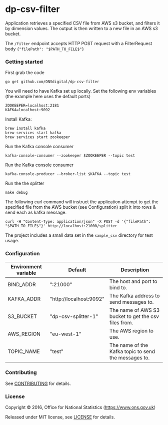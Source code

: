 dp-csv-filter
================

Application retrieves a specified CSV file from AWS s3 bucket, and filters it by dimension values.  The output is then written to a new file in an AWS s3 bucket.

The ```/filter``` endpoint accepts HTTP POST request with a FilterRequest body ```{"filePath": "$PATH_TO_FILE$"}```

### Getting started

First grab the code

`go get github.com/ONSdigital/dp-csv-filter`

You will need to have Kafka set up locally. Set the following env variables (the example here uses the default ports)

```
ZOOKEEPER=localhost:2181
KAFKA=localhost:9092
```

Install Kafka:

```
brew install kafka
brew services start kafka
brew services start zookeeper
```

Run the Kafka console consumer
```
kafka-console-consumer --zookeeper $ZOOKEEPER --topic test
```

Run the Kafka console consumer
```
kafka-console-producer --broker-list $KAFKA --topic test
```

Run the the splitter
```
make debug
```

The following curl command will instruct the application attempt to get the specified file from the AWS bucket
(see Configuration) split it into rows & send each as kafka message.
```
curl -H "Content-Type: application/json" -X POST -d '{"filePath": "$PATH_TO_FILE$"}' http://localhost:21000/splitter
```

The project includes a small data set in the `sample_csv` directory for test usage.

### Configuration

| Environment variable | Default                 | Description
| -------------------- | ----------------------- | ----------------------------------------------------
| BIND_ADDR            | ":21000"                | The host and port to bind to.
| KAFKA_ADDR           | "http://localhost:9092" | The Kafka address to send messages to.
| S3_BUCKET            | "dp-csv-splitter-1"     | The name of AWS S3 bucket to get the csv files from.
| AWS_REGION           | "eu-west-1"             | The AWS region to use.
| TOPIC_NAME           | "test"                  | The name of the Kafka topic to send the messages to.

### Contributing

See [CONTRIBUTING](CONTRIBUTING.md) for details.

### License

Copyright ©‎ 2016, Office for National Statistics (https://www.ons.gov.uk)

Released under MIT license, see [LICENSE](LICENSE.md) for details.

